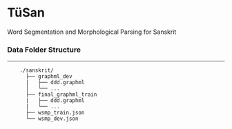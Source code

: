 # TüSan
Word Segmentation and Morphological Parsing for Sanskrit

### Data Folder Structure
----
```
    ./sanskrit/
      ├── graphml_dev
      |   ├── ddd.graphml
      │   └── ...
      ├── final_graphml_train
      |   ├── ddd.graphml
      |   └── ...  
      ├── wsmp_train.json
      └── wsmp_dev.json
```
